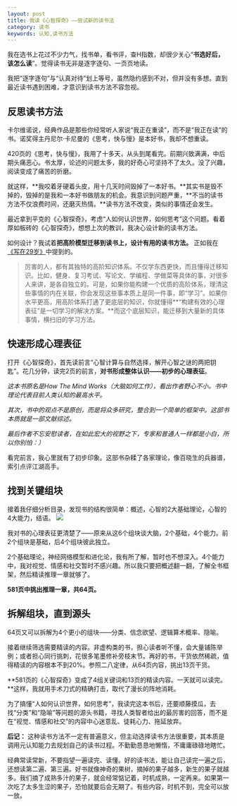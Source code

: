 ```yaml
---
layout: post
title: 我读《心智探奇》——尝试新的读书法
category: 读书
keywords: 认知,读书方法
---
```


我在选书上花过不少力气，找书单，看书评，查H指数，却很少关心“**书选好后，该怎么读**”。觉得读书无非是逐字逐句、一页页地读。

我把“逐字逐句”与“认真对待”划上等号，虽然隐约感到不对，但并没有多想。直到最近读书遇到困难，才意识到读书方法不容忽视。

## 反思读书方法 ##

卡尔维诺说，经典作品是那些你经常听人家说“我正在重读”，而不是“我正在读”的书。诺奖得主丹尼尔·卡尼曼的《思考，快与慢》是本好书，我却不想重读。

420页的《思考，快与慢》，我用了十多天，从头到尾看完。前期兴致满满，中后期头痛恶心。书太厚，论述的问题太多，我的好奇心可坚持不了太久。没了兴趣，阅读变成了痛苦的折磨。

就这样，**我咬着牙硬着头皮，用十几天时间毁掉了一本好书。**其实书是毁不掉的，毁掉的是我和一本好书做朋友的机会。我意识到问题严重，**不当的读书方法不仅浪费时间，还磨灭热情。**读书方法不改变，类似的事情还会发生。

最近拿到平克的《心智探奇》，考虑“人如何认识世界，如何思考”这个问题。看着厚如板砖的《心智探奇》，想想上次的教训，我决心设计新的读书方法。

如何设计？我试着**把高阶模型迁移到读书上，设计有用的读书方法。** 正如我在[《写在29岁》](http://wanyiping.com/2017/05/02/29YearsOld.html)中提到的。

> 厉害的人，都有其独特的高阶知识体系。不仅学东西更快，而且懂得迁移知识。比如，健身、复习考试、写论文、学编程、学做菜等具体的事，对很多人来讲，是各自独立的。可是，如果你能构建一个优质的高阶体系，理清这些事情的内在关联，你会发现这些事本质上是同一件事，即“学习”。如果你水平更高，用高阶体系打通了更底层的知识，你就懂得**“构建有效的心理表征”是一切学习的解决方案。**而这个底层知识，能迁移到大量新的具体事情，横扫旧的学习方法。

## 快速形成心理表征 ##

打开《心智探奇》，首先读前言“心智计算与自然选择，解开心智之谜的两把钥匙”。花几分钟，读完2页的前言，**对书形成整体认识——初步的心理表征**。

*这本书原名是How The Mind Works（大脑如何工作），看出作者野心不小。书中理论代表目前人类认知的最高水平。*

*其次，书中的观点不是原创，而是将众多研究，整合到一个简单的框架中。这部书本质就是一部文献综述。*

*最后作者不忘安慰读者，在如此宏大的视野之下，专家和普通人一样都是小白，所以你别怕：）*

看完前言，我心里就有了初步印象。这部书杂糅了各家理论，像百晓生的兵器谱，索引点评江湖高手。

## 找到关键组块 ##

接着我仔细分析目录，发现书的结构很简单：概述，心智的2大基础理论，心智的4大能力，结语。
![](http://on54r1wfx.bkt.clouddn.com/2017-5-MIND.jpg)

我对书的心理表征更清楚了——原来从这6个组块谈大脑，2个基础，4个能力。前2个组块是基础，后4个组块彼此独立。

2个基础理论，神经网络模型和进化论，我有所了解，暂时也不想深入。4个能力中，我对视觉、情感和社交暂时不感兴趣。所以我只要把概述翻一翻，了解全书框架，然后精读推理一章就够了。

**581页中挑出推理一章，共64页。**

## 拆解组块，直到源头 ##

64页又可以拆解为4个更小的组块——分类、信念欲望、逻辑算术概率、隐喻。

接着继续筛选需要精读的内容。非虚构类的书，担心读者听不懂，会大量铺陈举例；或者担心同行挑刺，花很多笔墨修补旁枝末节。再好的书，干货依然稀疏，值得精读的内容根本不到20%。参照二八定律，从64页内容，挑出13页干货。

**581页的《心智探奇》变成了4组关键词和13页的精读内容。一天就可以读完。**这样，我就用手术刀式的精确打击，取代了漫长的阵地消耗。

为了搞懂“人如何认识世界，如何思考”，我读完这本书后，还要顺藤摸瓜，去找“分类”和“隐喻”等问题的源头书籍，寻找人类智者给出的最厉害的回答，而不是在“视觉、情感和社交”的内容中心迷意乱、徒耗心力、拖延放弃。

**后记：**
这种读书方法不一定有普遍意义，但主动选择读书方法很重要，其本质是调用元认知能力去规划自己的读书过程。不勤勤恳恳地懒惰，不庸庸碌碌地瞎忙。

经典常读常新，不要指望一遍读完、读懂。好的读书法，能让自己读完一遍之后，还想读第二遍、第三遍。好书就像神奇的果树，摘掉的果子越多，新生的果子就越多。我们摘了成熟多汁的果子，就会经常惦记着，时机成熟，一定再来。如果第一次吃了太多生涩的果子，恐怕就要后会无期了。有些内容，时机不到，完全可以放一放。


